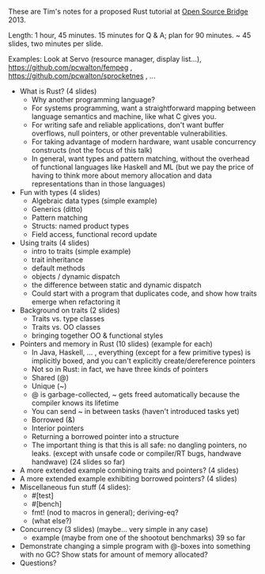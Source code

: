 These are Tim's notes for a proposed Rust tutorial at [Open Source Bridge](http://opensourcebridge.org/) 2013.

Length: 1 hour, 45 minutes. 15 minutes for Q & A; plan for 90 minutes. ~ 45 slides, two minutes per slide.

Examples: Look at Servo (resource manager, display list...), https://github.com/pcwalton/fempeg , https://github.com/pcwalton/sprocketnes , ...

* What is Rust? (4 slides)
    * Why another programming language?
    * For systems programming, want a straightforward mapping between language semantics and machine, like what C gives you.
    * For writing safe and reliable applications, don't want buffer overflows, null pointers, or other preventable vulnerabilities.
    * For taking advantage of modern hardware, want usable concurrency constructs (not the focus of this talk)
    * In general, want types and pattern matching, without the overhead of functional languages like Haskell and ML (but we pay the price of having to think more about memory allocation and data representations than in those languages)
* Fun with types (4 slides)
    * Algebraic data types (simple example)
    * Generics (ditto)
    * Pattern matching
    * Structs: named product types
    * Field access, functional record update
* Using traits (4 slides)
    * intro to traits (simple example)
    * trait inheritance
    * default methods
    * objects / dynamic dispatch
    * the difference between static and dynamic dispatch
    * Could start with a program that duplicates code, and show how traits emerge when refactoring it
* Background on traits (2 slides)
    * Traits vs. type classes
    * Traits vs. OO classes
    * bringing together OO & functional styles
* Pointers and memory in Rust (10 slides)
(example for each)
    * In Java, Haskell, ... , everything (except for a few primitive types) is implicitly boxed, and you can't explicitly create/dereference pointers
    * Not so in Rust: in fact, we have three kinds of pointers
    * Shared (@)
    * Unique (~)
    * @ is garbage-collected, ~ gets freed automatically because the compiler knows its lifetime
    * You can send ~ in between tasks (haven't introduced tasks yet)
    * Borrowed (&)
    * Interior pointers
    * Returning a borrowed pointer into a structure
    * The important thing is that this is all safe: no dangling pointers, no leaks. (except with unsafe code or compiler/RT bugs, handwave handwave)
(24 slides so far)
* A more extended example combining traits and pointers? (4 slides)
* A more extended example exhibiting borrowed pointers? (4 slides)
* Miscellaneous fun stuff (4 slides):
    * #[test]
    * #[bench]
    * fmt! (nod to macros in general); deriving-eq?
    * (what else?)
* Concurrency (3 slides) (maybe... very simple in any case)
    * example (maybe from one of the shootout benchmarks)
39 so far
* Demonstrate changing a simple program with @-boxes into something with no GC? Show stats for amount of memory allocated?
* Questions?
